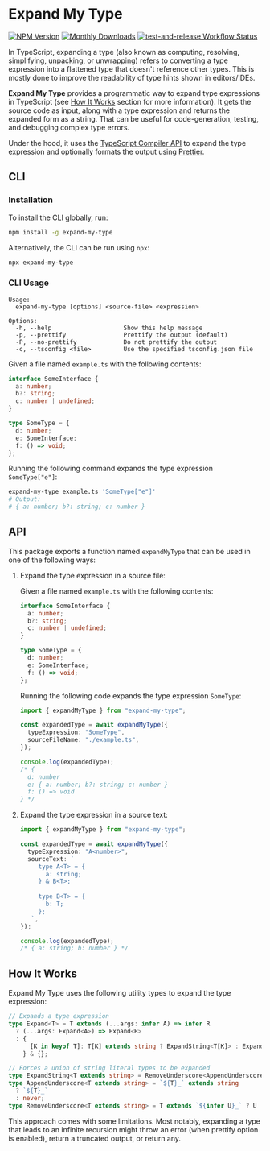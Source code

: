 # Expand My Type

<div class="paragraph">

<span class="image"><a href="https://www.npmjs.com/package/expand-my-type" class="image"><img src="https://img.shields.io/npm/v/expand-my-type" alt="NPM Version" /></a></span> <span class="image"><a href="https://www.npmjs.com/package/expand-my-type" class="image"><img src="https://img.shields.io/npm/dm/expand-my-type" alt="Monthly Downloads" /></a></span> <span class="image"><a href="https://github.com/fardjad/node-expand-my-type/actions" class="image"><img src="https://img.shields.io/github/actions/workflow/status/fardjad/node-expand-my-type/test-and-release.yml?branch=main" alt="test-and-release Workflow Status" /></a></span>

</div>

In TypeScript, expanding a type (also known as computing, resolving,
simplifying, unpacking, or unwrapping) refers to converting a type expression
into a flattened type that doesn't reference other types. This is mostly done
to improve the readability of type hints shown in editors/IDEs.

**Expand My Type** provides a programmatic way to expand type expressions in
TypeScript (see [How It Works](#how-it-works) section for more information). It
gets the source code as input, along with a type expression and returns the
expanded form as a string. That can be useful for code-generation, testing, and
debugging complex type errors.

Under the hood, it uses the [TypeScript Compiler API][ts-compiler-api] to expand
the type expression and optionally formats the output using
[Prettier][prettier].

## CLI

### Installation

To install the CLI globally, run:

```sh
npm install -g expand-my-type
```

Alternatively, the CLI can be run using `npx`:

```sh
npx expand-my-type
```

### CLI Usage

```
Usage:
  expand-my-type [options] <source-file> <expression>

Options:
  -h, --help                    Show this help message
  -p, --prettify                Prettify the output (default)
  -P, --no-prettify             Do not prettify the output
  -c, --tsconfig <file>         Use the specified tsconfig.json file
```

Given a file named `example.ts` with the following contents:

```typescript
interface SomeInterface {
  a: number;
  b?: string;
  c: number | undefined;
}

type SomeType = {
  d: number;
  e: SomeInterface;
  f: () => void;
};
```

Running the following command expands the type expression `SomeType["e"]`:

```sh
expand-my-type example.ts 'SomeType["e"]'
# Output:
# { a: number; b?: string; c: number }
```

## API

This package exports a function named `expandMyType` that can be used in one of
the following ways:

1. Expand the type expression in a source file:

   Given a file named `example.ts` with the following contents:

   ```typescript
   interface SomeInterface {
     a: number;
     b?: string;
     c: number | undefined;
   }

   type SomeType = {
     d: number;
     e: SomeInterface;
     f: () => void;
   };
   ```

   Running the following code expands the type expression `SomeType`:

   ```typescript
   import { expandMyType } from "expand-my-type";

   const expandedType = await expandMyType({
     typeExpression: "SomeType",
     sourceFileName: "./example.ts",
   });

   console.log(expandedType);
   /* {
     d: number
     e: { a: number; b?: string; c: number }
     f: () => void
   } */
   ```

2. Expand the type expression in a source text:

   ```typescript
   import { expandMyType } from "expand-my-type";

   const expandedType = await expandMyType({
     typeExpression: "A<number>",
     sourceText: `
        type A<T> = {
          a: string;
        } & B<T>;
    
        type B<T> = {
          b: T;
        };
      `,
   });

   console.log(expandedType);
   /* { a: string; b: number } */
   ```

## How It Works

Expand My Type uses the following utility types to expand the type expression:

```typescript
// Expands a type expression
type Expand<T> = T extends (...args: infer A) => infer R
  ? (...args: Expand<A>) => Expand<R>
  : {
      [K in keyof T]: T[K] extends string ? ExpandString<T[K]> : Expand<T[K]>;
    } & {};

// Forces a union of string literal types to be expanded
type ExpandString<T extends string> = RemoveUnderscore<AppendUnderscore<T>>;
type AppendUnderscore<T extends string> = `${T}_` extends string
  ? `${T}_`
  : never;
type RemoveUnderscore<T extends string> = T extends `${infer U}_` ? U : never;
```

This approach comes with some limitations. Most notably, expanding a type that
leads to an infinite recursion might throw an error (when prettify option is
enabled), return a truncated output, or return any.

[prettier]: https://prettier.io
[ts-compiler-api]: https://github.com/microsoft/TypeScript/wiki/Using-the-Compiler-API

